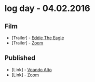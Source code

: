 # log day - 04.02.2016

## Film

- \[Trailer\] - [Eddie The Eagle](https://www.youtube.com/watch?v=FNg0-IQIjRQ)
- \[Trailer\] - [Zoom](https://www.youtube.com/watch?v=3sDwt7yB-zI)


## Published

- \[Link\] - [Voando Alto](http://imhomovies.com.br/opinions/em-cartaz/eddie-the-eagle/)
- \[Link\] - [Zoom](http://imhomovies.com.br/opinions/em-cartaz/zoom/)
